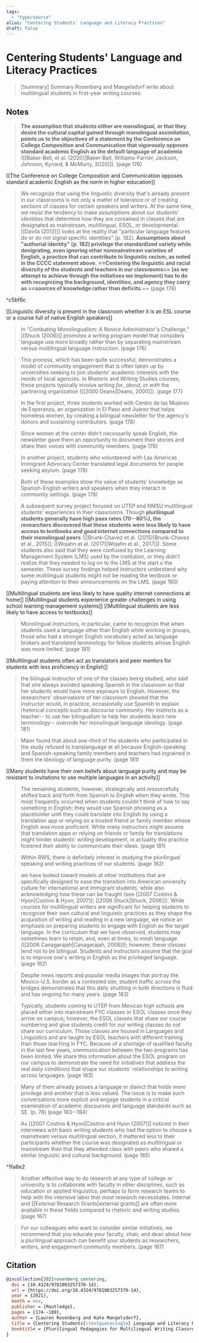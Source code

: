 ```yaml
---
tags:
  - "type/source"
alias: "Centering Students' Language and Literacy Practices"
draft: false
---
```


# Centering Students' Language and Literacy Practices

> [!summary] Summary
> Rosenberg and Mangelsdorf write about multilingual students in first-year writing courses.

## Notes

> **The assumption that students either are monolingual, or that they desire the cultural capital gained through monolingual assimilation, points us to the objectives of a statement by the Conference on College Composition and Communication that vigorously opposes standard academic English as the default language of academia** ([[Baker-Bell, et al. (2020)|Baker-Bell, Williams-Farrier, Jackson, Johnson, Kynard, & McMurty, 2020]]). (page 176)

[[The Conference on College Composition and Communication opposes standard academic English as the norm in higher education]]

> We recognize that using the linguistic diversity that's already present in our classrooms is not only a matter of tolerance or of creating sections of classes for certain speakers and writers. At the same time, we resist the tendency to make assumptions about our students' identities that determine how they are contained in classes that are designated as mainstream, multilingual, ESOL, or developmental. [[Davila (2012)]] looks at the reality that "particular language features do or do not signal specific identities" (p. 182). **Assumptions about "authorial identity" (p. 182) privilege the standardized variety while denigrating, even ignoring other nonmainstream varieties of English, a practice that can contribute to linguistic racism, as noted in the CCCC statement above.** **==Centering the linguistic and racial diversity of the students and teachers in our classrooms== (as we attempt to achieve through the initiatives we implement) has to do with recognizing the background, identities, and agency they carry as ==sources of knowledge rather than deficits.**== (page 176)

^c5bf6c

[[Linguistic diversity is present in the classroom whether it is an ESL course or a course full of native English speakers]]

> In "Combating Monolingualism: A Novice Administrator's Challenge," [[Shuck (2006)]] promotes a writing program model that considers language use more broadly rather than by separating mainstream versus multilingual language instruction. (page 176)

> This process, which has been quite successful, demonstrates a model of community engagement that is often taken up by universities seeking to join students' academic interests with the needs of local agencies. In Rhetoric and Writing Studies courses, these projects typically involve writing *for*, *about*, or *with* the partnering organization ([[2000 Deans|Deans, 2000]]). (page 177)

> In the first project, three students worked with Centro de las Mujeres de Esperanza, an organization in El Paso and Juárez that helps homeless women, by creating a bilingual newsletter for the agency's donors and sustaining contributors. (page 178)

> Since women at the center didn't necessarily speak English, the newsletter gave them an opportunity to document their stories and share their voices with community members. (page 178)

> In another project, students who volunteered with Las Americas Immigrant Advocacy Center translated legal documents for people seeking asylum. (page 178)

> Both of these examples show the value of students' knowledge as Spanish-English writers and speakers when they interact in community settings. (page 178)

> A subsequent survey project focused on UTEP and NMSU multilingual students' experiences in their classrooms. Though **plurilingual students generally have high pass rates (70--80%), the researchers discovered that these students were less likely to have access to textbooks and good internet connections compared to their monolingual peers** ([[Brunk-Chavez et al. (2015)|Brunk-Chavez et al., 2015]]; [[Wojahn et al. (2017)|Wojahn et al., 2017]]). Some students also said that they were confused by the Learning Management System (LMS) used by the institution, or they didn't realize that they needed to log on to the LMS at the start o the semester. These survey findings helped instructors understand why some multilingual students might not be reading the textbook or paying attention to their announcements on the LMS. (page 180)

[[Multilingual students are less likely to have quality internet connections at home]]
[[Multilingual students experience greater challenges in using school learning management systems]]
[[Multilingual students are less likely to have access to textbooks]]

> Monolingual instructors, in particular, came to recognize that when students used a language other than English while working in groups, those who had a stronger English vocabulary acted as language brokers and translated terminology for fellow students whose English was more limited. (page 181)

[[Multilingual students often act as translators and peer mentors for students with less proficiency in English]]

> the bilingual instructor of one of the classes being studied, who said that she always avoided speaking Spanish in the classroom so that her students would have more exposure to English. However, the researchers' observations of her classroom showed that the instructor would, in practice, occasionally use Spanish to explain rhetorical concepts such as discourse community. Her instincts as a teacher-- to use her bilingualism to help her students learn new terminology-- overrode her monolingual language ideology. (page 181)

> Maier found that about one-third of the students who participated in the study refused to translanguage at all because English-speaking and Spanish-speaking family members and teachers had ingrained in them the ideology of language purity. (page 181)

[[Many students have their own beliefs about language purity and may be resistant to invitations to use multiple languages in an activity]]

> The remaining students, however, strategically and resourcefully shifted back and forth from Spanish to English when they wrote. This most frequently occurred when students couldn't think of how to say something in English; they would use Spanish phrasing as a placeholder until they could translate into English by using a translation app or relying on a trusted friend or family member whose English was more proficient. While many instructors might assume that translation apps or relying on friends or family for translations might hinder students' writing development, in actuality this practice fostered their ability to communicate their ideas. (page 181) 

> Within RWS, there is definitely interest in studying the plurilingual speaking and writing practices of our students. (page 182)

> we have looked toward models at other institutions that are specifically designed to ease the transition into American university culture for international and immigrant students, while also acknowledging how these can be fraught (see [[2007 Costino & Hyon|Costino & Hyon, 2007]]; [[2006 Shuck|Shuck, 2006]]). While courses for multilingual writers are significant for helping students to recognize their own cultural and linguistic practices as they shape the acquisition of writing and reading in a new language, we notice an emphasis on preparing students to engage with English as the target language. In the curriculum that we have observed, students may sometimes learn to retain, and, even at times, to mesh language ([[2006 Canagarajah|Canagarajah, 2006]]); however, these classes tend not to be bilingual. Students and instructors assume that the goal is to improve one's writing in English as the privileged language. (page 182)

> Despite news reports and popular media images that portray the Mexico-U.S. border as a contested site, student traffic across the bridges demonstrates that this daily shuttling in both directions is fluid and has  ongoing for many years. (page 183)

> Typically, students coming to UTEP from Mexican high schools are placed either into mainstream FYC classes or ESOL classes once they arrive on campus; however, the ESOL classes that share our course numbering and give students credit for our writing classes do not share our curriculum. Those classes are housed in Languages and Linguistics and are taught by ESOL teachers with different training than those teaching in FYC. Because of a shortage of qualified faculty in the last few years, communication between the two programs has been limited. We share this information about the ESOL program on our campus to demonstrate the need for initiatives that address the real daily conditions that shape our students' relationships to writing across languages. (page 183)

> Many of them already posses a language or dialect that holds more privilege and another that is less valued. The issue is to make such conversations more explicit and engage students in a critical examination of academic discourses and language standards such as SE. (p. 78) (page 183--184)

> As [[2007 Costino & Hyon|Costino and Hyon (2007)]] noticed in their interviews with basic writing students who had the option to choose a mainstream versus multilingual section, it mattered less to their participants whether the course was designated as multilingual or mainstream than that they attended class with peers who shared a similar linguistic and cultural background. (page 185)

^1fa8e2

> Another effective way to do research at any type of college or university is to collaborate with faculty in other disciplines, such as education or applied linguistics, perhaps to form research teams to help with the intensive labor that most research necessitates. Internal and [[External Research Grants|external grants]] are often more available in these fields compared to rhetoric and writing studies. (page 187)

> For our colleagues who want to consider similar initiatives, we recommend that you educate your faculty, chair, and dean about how a plurilingual approach can benefit your students as researchers, writers, and engagement community members. (page 187)

## Citation

```bibtex
@incollection{2021rosenberg_centering,
  doi = {10.4324/9781003257370-14},
  url = {https://doi.org/10.4324/9781003257370-14},
  year = {2021},
  month = nov,
  publisher = {Routledge},
  pages = {174--189},
  author = {Lauren Rosenberg and Kate Mangelsdorf},
  title = {Centering Students{\textquotesingle} Language and Literacy Practices},
  booktitle = {Plurilingual Pedagogies for Multilingual Writing Classrooms}
}
```

